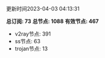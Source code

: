 更新时间2023-04-03 04:13:31

**总订阅: 73**
**总节点: 1088**
**有效节点: 467**
- v2ray节点: 391
- ss节点: 63
- trojan节点: 13
